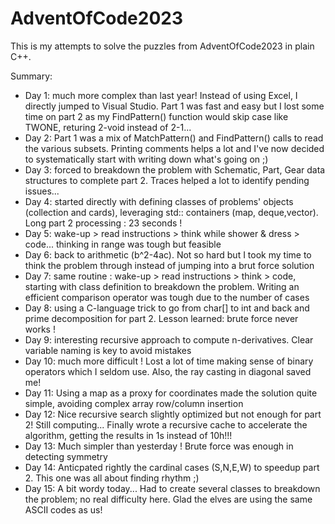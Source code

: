 # AdventOfCode2023

This is my attempts to solve the puzzles from AdventOfCode2023 in plain C++.

Summary:
* Day 1: much more complex than last year! Instead of using Excel, I directly jumped to Visual Studio. Part 1 was fast and easy but I lost some time on part 2 as my FindPattern() function would skip case like TWONE, returing 2-void instead of 2-1...
* Day 2: Part 1 was a mix of MatchPattern() and FindPattern() calls to read the various subsets. Printing comments helps a lot and I've now decided to systematically start with writing down what's going on ;)
* Day 3: forced to breakdown the problem with Schematic, Part, Gear data structures to complete part 2. Traces helped a lot to identify pending issues...
* Day 4: started directly with defining classes of problems' objects (collection and cards), leveraging std:: containers (map, deque,vector). Long part 2 processing : 23 seconds !
* Day 5: wake-up > read instructions > think while shower & dress > code... thinking in range was tough but feasible
* Day 6: back to arithmetic (b^2-4ac). Not so hard but I took my time to think the problem through instead of jumping into a brut force solution
* Day 7: same routine : wake-up > read instructions > think > code, starting with class definition to breakdown the problem. Writing an efficient comparison operator was tough due to the number of cases
* Day 8: using a C-language trick to go from char[] to int and back and prime decomposition for part 2. Lesson learned: brute force never works !
* Day 9: interesting recursive approach to compute n-derivatives. Clear variable naming is key to avoid mistakes
* Day 10: much more difficult ! Lost a lot of time making sense of binary operators which I seldom use. Also, the ray casting in diagonal saved me!
* Day 11: Using a map as a proxy for coordinates made the solution quite simple, avoiding complex array row/column insertion
* Day 12: Nice recursive search slightly optimized but not enough for part 2! Still computing... Finally wrote a recursive cache to accelerate the algorithm, getting the results in 1s instead of 10h!!!
* Day 13: Much simpler than yesterday ! Brute force was enough in detecting symmetry
* Day 14: Anticpated rightly the cardinal cases (S,N,E,W) to speedup part 2. This one was all about finding rhythm ;)
* Day 15: A bit wordy today... Had to create several classes to breakdown the problem; no real difficulty here. Glad the elves are using the same ASCII codes as us!
